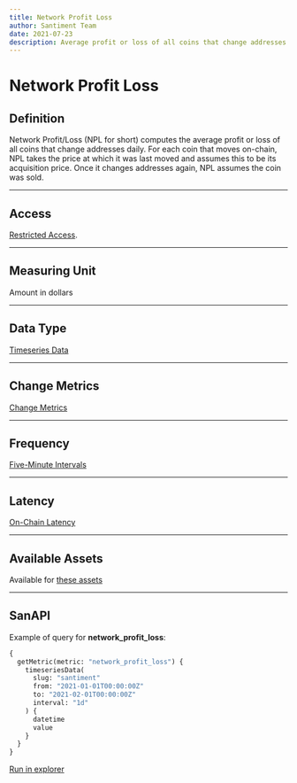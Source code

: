 ```yaml
---
title: Network Profit Loss
author: Santiment Team
date: 2021-07-23
description: Average profit or loss of all coins that change addresses.
---
```

# Network Profit Loss

## Definition

Network Profit/Loss (NPL for short) computes the average profit or loss of all coins that change addresses daily. For each coin that moves on-chain, NPL takes the price at which it was last moved and assumes this to be its acquisition price. Once it changes addresses again, NPL assumes the coin was sold.

---

## Access

[Restricted Access](/metrics/details/access#restricted-access).

---

## Measuring Unit

Amount in dollars

---

## Data Type

[Timeseries Data](/metrics/details/data-type#timeseries-data)

---

## Change Metrics

[Change Metrics](/metrics/details/change_metrics)

---

## Frequency

[Five-Minute Intervals](/metrics/details/frequency#five-minute-freqency)

---

## Latency

[On-Chain Latency](/metrics/details/latency#on-chain-latency)

---

## Available Assets

Available for [these
assets](<https://api.santiment.net/graphiql?variables=&query=%7B%0A%20%20getMetric(metric%3A%20%22network_profit_loss%22)%20%7B%0A%20%20%20%20metadata%20%7B%0A%20%20%20%20%20%20availableSlugs%0A%20%20%20%20%7D%0A%20%20%7D%0A%7D%0A>)

---

## SanAPI

Example of query for **network_profit_loss**:

```graphql
{
  getMetric(metric: "network_profit_loss") {
    timeseriesData(
      slug: "santiment"
      from: "2021-01-01T00:00:00Z"
      to: "2021-02-01T00:00:00Z"
      interval: "1d"
    ) {
      datetime
      value
    }
  }
}
```

[Run in
explorer](<https://api.santiment.net/graphiql?query=%7B%0A%09getMetric(metric%3A%22network_profit_loss%22)%20%7B%0A%20%20%20%20timeseriesData(slug%3A%22santiment%22%2C%20from%3A%222021-01-01T00%3A00%3A00Z%22%2C%20to%3A%222021-02-01T00%3A00%3A00Z%22%2C%20interval%3A%221d%22)%20%7B%0A%20%20%20%20%20%20datetime%0A%20%20%20%20%20%20value%0A%20%20%20%20%7D%0A%20%20%7D%0A%7D%0A>)